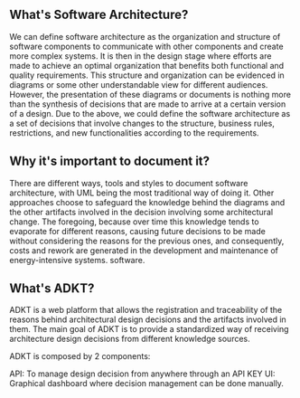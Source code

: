 ---
---
## What's Software Architecture?

We can define software architecture as the organization and structure of software components to communicate with other components and create more complex systems. It is then in the design stage where efforts are made to achieve an optimal organization that benefits both functional and quality requirements. This structure and organization can be evidenced in diagrams or some other understandable view for different audiences. However, the presentation of these diagrams or documents is nothing more than the synthesis of decisions that are made to arrive at a certain version of a design. Due to the above, we could define the software architecture as a set of decisions that involve changes to the structure, business rules, restrictions, and new functionalities according to the requirements.

## Why it's important to document it?

There are different ways, tools and styles to document software architecture, with UML being the most traditional way of doing it. Other approaches choose to safeguard the knowledge behind the diagrams and the other artifacts involved in the decision involving some architectural change. The foregoing, because over time this knowledge tends to evaporate for different reasons, causing future decisions to be made without considering the reasons for the previous ones, and consequently, costs and rework are generated in the development and maintenance of energy-intensive systems. software.

## What's ADKT?

ADKT is a web platform that allows the registration and traceability of the reasons behind architectural design decisions and the artifacts involved in them. The main goal of ADKT is to provide a standardized way of receiving architecture design decisions from different knowledge sources. 

ADKT is composed by 2 components:

API: To manage design decision from anywhere through an API KEY
UI: Graphical dashboard where decision management can be done manually.